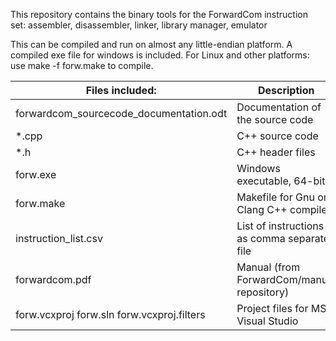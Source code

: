 This repository contains the binary tools for the ForwardCom instruction set:
assembler, disassembler, linker, library manager, emulator

This can be compiled and run on almost any little-endian platform.
A compiled exe file for windows is included. For Linux and other platforms: use make -f forw.make to compile.


Files included: |  Description
--- | ---
forwardcom_sourcecode_documentation.odt | Documentation of the source code
*.cpp    |      C++ source code   
*.h      |      C++ header files   
forw.exe  |     Windows executable, 64-bit  
forw.make  |     Makefile for Gnu or Clang C++ compiler  
instruction_list.csv | List of instructions as comma separated file
forwardcom.pdf | Manual (from ForwardCom/manual repository)  
forw.vcxproj forw.sln forw.vcxproj.filters | Project files for MS Visual Studio  



